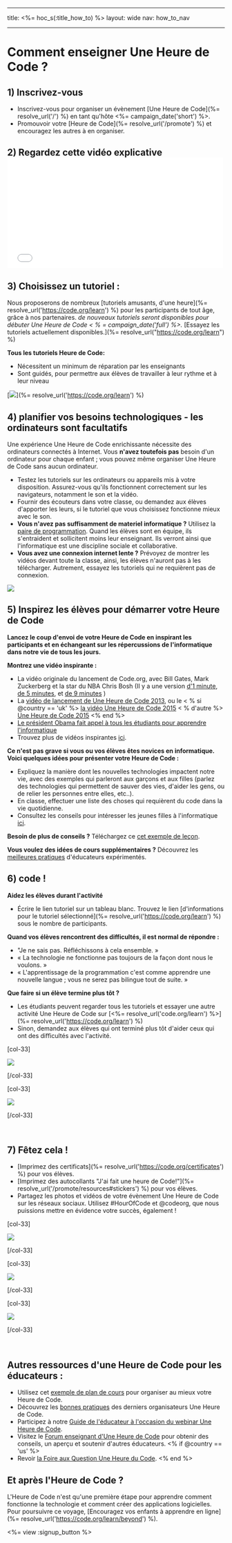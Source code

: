 * * *

title: <%= hoc_s(:title_how_to) %> layout: wide nav: how_to_nav

* * *

# Comment enseigner Une Heure de Code ?

## 1) Inscrivez-vous

  * Inscrivez-vous pour organiser un évènement [Une Heure de Code](%= resolve_url('/') %) en tant qu'hôte <%= campaign_date('short') %>.
  * Promouvoir votre [Heure de Code](%= resolve_url('/promote') %) et encouragez les autres à en organiser.

## 2) Regardez cette vidéo explicative <iframe width="500" height="255" src="//www.youtube.com/embed/SrnvvWDm73k" frameborder="0" allowfullscreen></iframe>
## 3) Choisissez un tutoriel :

Nous proposerons de nombreux [tutoriels amusants, d'une heure](%= resolve_url('https://code.org/learn') %) pour les participants de tout âge, grâce à nos partenaires. *de nouveaux tutoriels seront disponibles pour débuter Une Heure de Code < % = campaign_date('full') %>.* [Essayez les tutoriels actuellement disponibles.](%= resolve_url("https://code.org/learn") %)</p> 

**Tous les tutoriels Heure de Code:**

  * Nécessitent un minimum de réparation par les enseignants
  * Sont guidés, pour permettre aux élèves de travailler à leur rythme et à leur niveau

[![](/images/fit-700/tutorials.png)](%= resolve_url('https://code.org/learn') %)

## 4) planifier vos besoins technologiques - les ordinateurs sont facultatifs

Une expérience Une Heure de Code enrichissante nécessite des ordinateurs connectés à Internet. Vous **n'avez toutefois pas** besoin d'un ordinateur pour chaque enfant ; vous pouvez même organiser Une Heure de Code sans aucun ordinateur.

  * Testez les tutoriels sur les ordinateurs ou appareils mis à votre disposition. Assurez-vous qu'ils fonctionnent correctement sur les navigateurs, notamment le son et la vidéo.
  * Fournir des écouteurs dans votre classe, ou demandez aux élèves d'apporter les leurs, si le tutoriel que vous choisissez fonctionne mieux avec le son.
  * **Vous n'avez pas suffisamment de materiel informatique ?** Utilisez la [paire de programmation](https://www.youtube.com/watch?v=vgkahOzFH2Q). Quand les élèves sont en équipe, ils s'entraident et sollicitent moins leur enseignant. Ils verront ainsi que l'informatique est une discipline sociale et collaborative.
  * **Vous avez une connexion internet lente ?** Prévoyez de montrer les vidéos devant toute la classe, ainsi, les élèves n'auront pas à les télécharger. Autrement, essayez les tutoriels qui ne requièrent pas de connexion.

![](/images/fit-350/group_ipad.jpg)

## 5) Inspirez les élèves pour démarrer votre Heure de Code

**Lancez le coup d'envoi de votre Heure de Code en inspirant les participants et en échangeant sur les répercussions de l'informatique dans notre vie de tous les jours.**

**Montrez une vidéo inspirante :**

  * La vidéo originale du lancement de Code.org, avec Bill Gates, Mark Zuckerberg et la star du NBA Chris Bosh (Il y a une version [d'1 minute](https://www.youtube.com/watch?v=qYZF6oIZtfc), [de 5 minutes](https://www.youtube.com/watch?v=nKIu9yen5nc), et [de 9 minutes](https://www.youtube.com/watch?v=dU1xS07N-FA) )
  * La [vidéo de lancement de Une Heure de Code 2013](https://www.youtube.com/watch?v=FC5FbmsH4fw), ou le < % si @country == 'uk' %> [la vidéo Une Heure de Code 2015](https://www.youtube.com/watch?v=7L97YMYqLHc) < % d'autre %> [Une Heure de Code 2015](https://www.youtube.com/watch?v=7L97YMYqLHc) <% end %>
  * [Le président Obama fait appel à tous les étudiants pour apprendre l'informatique](https://www.youtube.com/watch?v=6XvmhE1J9PY)
  * Trouvez plus de vidéos inspirantes [ici](https://www.youtube.com/playlist?list=PLzdnOPI1iJNfpD8i4Sx7U0y2MccnrNZuP).

**Ce n'est pas grave si vous ou vos élèves êtes novices en informatique. Voici quelques idées pour présenter votre Heure de Code :**

  * Expliquez la manière dont les nouvelles technologies impactent notre vie, avec des exemples qui parleront aux garçons et aux filles (parlez des technologies qui permettent de sauver des vies, d'aider les gens, ou de relier les personnes entre elles, etc..).
  * En classe, effectuer une liste des choses qui requièrent du code dans la vie quotidienne.
  * Consultez les conseils pour intéresser les jeunes filles à l'informatique[ ici](<%= resolve_url('https://code.org/girls') %>).

**Besoin de plus de conseils ?** Téléchargez ce [cet exemple de leçon](/files/EducatorHourofCodeLessonPlanOutline.docx).

**Vous voulez des idées de cours supplémentaires ?** Découvrez les [meilleures pratiques](http://www.slideshare.net/TeachCode/hour-of-code-best-practices-for-successful-educators-51273466) d'éducateurs expérimentés.

## 6) code !

**Aidez les élèves durant l'activité**

  * Écrire le lien tutoriel sur un tableau blanc. Trouvez le lien [d'informations pour le tutoriel sélectionné](%= resolve_url('https://code.org/learn') %) sous le nombre de participants.

**Quand vos élèves rencontrent des difficultés, il est normal de répondre :**

  * "Je ne sais pas. Réfléchissons à cela ensemble. »
  * « La technologie ne fonctionne pas toujours de la façon dont nous le voulons. »
  * « L'apprentissage de la programmation c'est comme apprendre une nouvelle langue ; vous ne serez pas bilingue tout de suite. »

**Que faire si un élève termine plus tôt ?**

  * Les étudiants peuvent regarder tous les tutoriels et essayer une autre activité Une Heure de Code sur [<%= resolve_url('code.org/learn') %>](%= resolve_url('https://code.org/learn') %)
  * Sinon, demandez aux élèves qui ont terminé plus tôt d'aider ceux qui ont des difficultés avec l'activité.

[col-33]

![](/images/fit-250/highschoolgirls.jpeg)

[/col-33]

[col-33]

![](/images/fit-300/group_ar.jpg)

[/col-33]

<p style="clear:both">
  &nbsp;
</p>

## 7) Fêtez cela !

  * [Imprimez des certificats](%= resolve_url('https://code.org/certificates') %) pour vos élèves.
  * [Imprimez des autocollants "J'ai fait une heure de Code!"](%= resolve_url('/promote/resources#stickers') %) pour vos élèves.
  * Partagez les photos et vidéos de votre évènement Une Heure de Code sur les réseaux sociaux. Utilisez #HourOfCode et @codeorg, que nous puissions mettre en évidence votre succès, également !

[col-33]

![](/images/fit-250/celebrate2.jpeg)

[/col-33]

[col-33]

![](/images/fit-260/highlight-certificates.jpg)

[/col-33]

[col-33]

![](/images/fit-300/boy-certificate.jpg)

[/col-33]

<p style="clear:both">
  &nbsp;
</p>

## Autres ressources d'une Heure de Code pour les éducateurs :

  * Utilisez cet [exemple de plan de cours](/files/EducatorHourofCodeLessonPlanOutline.docx) pour organiser au mieux votre Heure de Code.
  * Découvrez les [bonnes pratiques](http://www.slideshare.net/TeachCode/hour-of-code-best-practices-for-successful-educators-51273466) des derniers organisateurs Une Heure de Code. 
  * Participez à notre [Guide de l'éducateur à l'occasion du webinar Une Heure de Code](http://www.eventbrite.com/e/an-educators-guide-to-the-hour-of-code-tickets-17987415845).
  * Visitez le [Forum enseignant d'Une Heure de Code](http://forum.code.org/c/plc/hour-of-code) pour obtenir des conseils, un aperçu et soutenir d'autres éducateurs. <% if @country == 'us' %>
  * Revoir [la Foire aux Question Une Heure du Code](https://support.code.org/hc/en-us/categories/200147083-Hour-of-Code). <% end %>

## Et après l'Heure de Code ?

L'Heure de Code n'est qu'une première étape pour apprendre comment fonctionne la technologie et comment créer des applications logicielles. Pour poursuivre ce voyage, [Encouragez vos enfants à apprendre en ligne](%= resolve_url('https://code.org/learn/beyond') %).

<%= view :signup_button %>